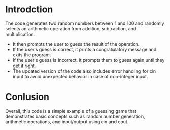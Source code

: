 # Introdction 
The code generates two random numbers between 1 and 100 and randomly selects an arithmetic operation from addition, subtraction, and multiplication. 
 -  It then prompts the user to guess the result of the operation. 
 -  If the user's guess is correct, it prints a congratulatory message and exits the program. 
 -  If the user's guess is incorrect, it prompts them to guess again until they get it right. 
 -  The updated version of the code also includes error handling for cin input to avoid unexpected behavior in case of non-integer input. 

# Conlusion
Overall, this code is a simple example of a guessing game that demonstrates basic concepts such as random number generation, arithmetic operations, and input/output using cin and cout.
